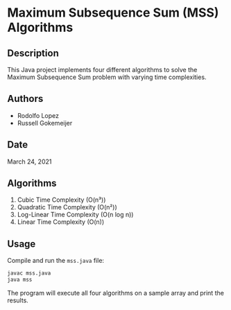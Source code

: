# Maximum Subsequence Sum (MSS) Algorithms

## Description

This Java project implements four different algorithms to solve the Maximum Subsequence Sum problem with varying time complexities.

## Authors

- Rodolfo Lopez
- Russell Gokemeijer

## Date

March 24, 2021

## Algorithms

1. Cubic Time Complexity (O(n³))
2. Quadratic Time Complexity (O(n²))
3. Log-Linear Time Complexity (O(n log n))
4. Linear Time Complexity (O(n))

## Usage

Compile and run the `mss.java` file:

```bash
javac mss.java
java mss
```

The program will execute all four algorithms on a sample array and print the results.
